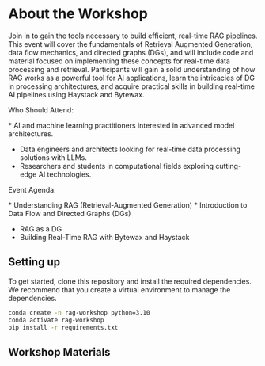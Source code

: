 # About the Workshop

Join in to gain the tools necessary to build efficient, real-time RAG pipelines. This event will cover the fundamentals of Retrieval Augmented Generation, data flow mechanics, and directed graphs (DGs), and will include code and material focused on implementing these concepts for real-time data processing and retrieval. Participants will gain a solid understanding of how RAG works as a powerful tool for AI applications, learn the intricacies of DG in processing architectures, and acquire practical skills in building real-time AI pipelines using Haystack and Bytewax. 

​Who Should Attend:

​* AI and machine learning practitioners interested in advanced model architectures.
* ​Data engineers and architects looking for real-time data processing solutions with LLMs.
* Researchers and students in computational fields exploring cutting-edge AI technologies.

​Event Agenda:

​* Understanding RAG (Retrieval-Augmented Generation)
​* Introduction to Data Flow and Directed Graphs (DGs) 
* RAG as a DG 
* ​Building Real-Time RAG with Bytewax and Haystack

## Setting up

To get started, clone this repository and install the required dependencies. We recommend that you create a virtual environment to manage the dependencies.

```bash
conda create -n rag-workshop python=3.10
conda activate rag-workshop
pip install -r requirements.txt
```

## Workshop Materials

